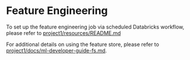 # Feature Engineering
To set up the feature engineering job via scheduled Databricks workflow, please refer to [project1/resources/README.md](../resources/README.md)

For additional details on using the feature store, please refer to [project1/docs/ml-developer-guide-fs.md](../../docs/ml-developer-guide-fs.md).